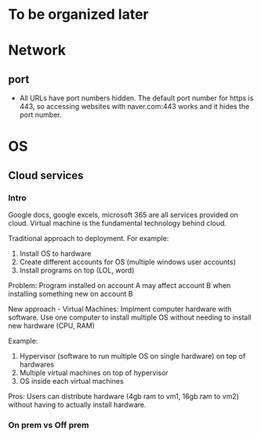 # To be organized later

# Network

## port

- All URLs have port numbers hidden. The default port number for https is 443, so accessing websites with naver.com:443 works and it hides the port number.


# OS

## Cloud services

### Intro

Google docs, google excels, microsoft 365 are all services provided on cloud.
Virtual machine is the fundamental technology behind cloud. 

Traditional approach to deployment. For example:
1. Install OS to hardware
2. Create different accounts for OS (multiple windows user accounts)
3. Install programs on top (LOL, word)

Problem: Program installed on account A may affect account B when installing something new on account B

New approach - Virtual Machines:
Implment computer hardware with software. Use one computer to install multiple OS without needing to install new hardware (CPU, RAM)

Example:
1. Hypervisor (software to run multiple OS on single hardware) on top of hardwares
2. Multiple virtual machines on top of hypervisor
3. OS inside each virtual machines

Pros:
Users can distribute hardware (4gb ram to vm1, 16gb ram to vm2) without having to actually install hardware.

### On prem vs Off prem